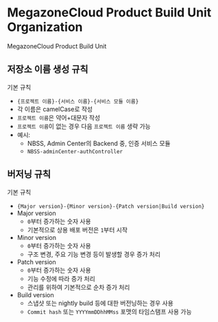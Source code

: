# MegazoneCloud Product Build Unit Organization
MegazoneCloud Product Build Unit

## 저장소 이름 생성 규칙
기본 규칙
- `{프로젝트 이름}-{서비스 이름}-{서비스 모듈 이름}`
- 각 이름은 camelCase로 작성
- `프로젝트 이름`은 약어+대문자 작성
- `프로젝트 이름`이 없는 경우 다음 `프로젝트 이름` 생략 가능
- 예시:
  - NBSS, Admin Center의 Backend 중, 인증 서비스 모듈
  - `NBSS-adminCenter-authController`

## 버저닝 규칙
기본 규칙
- `{Major version}-{Minor version}-{Patch version|Build version}`
- Major version
  - `0`부터 증가하는 숫자 사용
  - 기본적으로 상용 배포 버전은 `1`부터 시작
- Minor version
  - `0`부터 증가하는 숫자 사용
  - 구조 변경, 주요 기능 변경 등이 발생할 경우 증가 처리
- Patch version
  - `0`부터 증가하는 숫자 사용
  - 기능 수정에 따라 증가 처리
  - 관리를 위하여 기본적으로 순차 증가 처리
- Build version
  - 스냅샷 또는 nightly build 등에 대한 버전닝하는 경우 사용
  - `Commit hash` 또는 `YYYYmmDDhhMMss` 포맷의 타임스탬프 사용 가능

